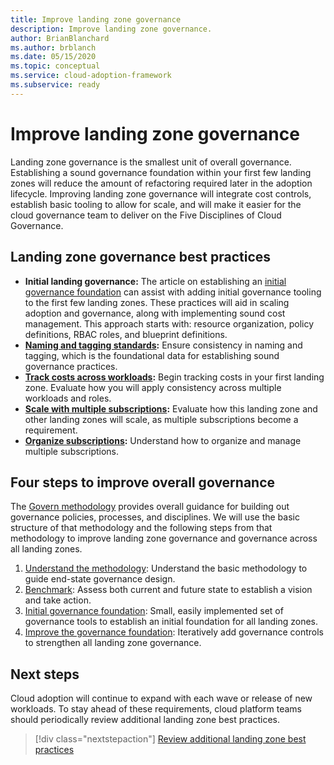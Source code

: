 ```yaml
---
title: Improve landing zone governance
description: Improve landing zone governance.
author: BrianBlanchard
ms.author: brblanch
ms.date: 05/15/2020
ms.topic: conceptual
ms.service: cloud-adoption-framework
ms.subservice: ready
---
```


# Improve landing zone governance

Landing zone governance is the smallest unit of overall governance. Establishing a sound governance foundation within your first few landing zones will reduce the amount of refactoring required later in the adoption lifecycle. Improving landing zone governance will integrate cost controls, establish basic tooling to allow for scale, and will make it easier for the cloud governance team to deliver on the Five Disciplines of Cloud Governance.

## Landing zone governance best practices

- **Initial landing governance:** The article on establishing an [initial governance foundation](../../govern/guides/complex/index.md) can assist with adding initial governance tooling to the first few landing zones. These practices will aid in scaling adoption and governance, along with implementing sound cost management. This approach starts with: resource organization, policy definitions, RBAC roles, and blueprint definitions.
- **[Naming and tagging standards](../azure-best-practices/naming-and-tagging.md):** Ensure consistency in naming and tagging, which is the foundational data for establishing sound governance practices.
- **[Track costs across workloads](../azure-best-practices/track-costs.md):** Begin tracking costs in your first landing zone. Evaluate how you will apply consistency across multiple workloads and roles.
- **[Scale with multiple subscriptions](../azure-best-practices/scale-subscriptions.md):** Evaluate how this landing zone and other landing zones will scale, as multiple subscriptions become a requirement.
- **[Organize subscriptions](../azure-best-practices/organize-subscriptions.md):** Understand how to organize and manage multiple subscriptions.

## Four steps to improve overall governance

The [Govern methodology](../../govern/index.md) provides overall guidance for building out governance policies, processes, and disciplines. We will use the basic structure of that methodology and the following steps from that methodology to improve landing zone governance and governance across all landing zones.

1. [Understand the methodology](../../govern/methodology.md): Understand the basic methodology to guide end-state governance design.
2. [Benchmark](../../govern/benchmark.md): Assess both current and future state to establish a vision and take action.
3. [Initial governance foundation](../../govern/initial-foundation.md): Small, easily implemented set of governance tools to establish an initial foundation for all landing zones.
4. [Improve the governance foundation](../../govern/foundation-improvements.md): Iteratively add governance controls to strengthen all landing zone governance.

## Next steps

Cloud adoption will continue to expand with each wave or release of new workloads. To stay ahead of these requirements, cloud platform teams should periodically review additional landing zone best practices.

> [!div class="nextstepaction"]
> [Review additional landing zone best practices](../azure-best-practices/index.md)
